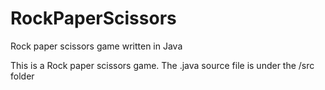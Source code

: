 # RockPaperScissors
Rock paper scissors game written in Java

This is a Rock paper scissors game. The .java source file is under the /src folder 
